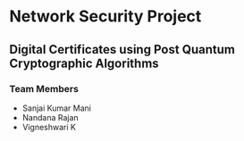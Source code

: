 # Network Security Project
## Digital Certificates using Post Quantum Cryptographic Algorithms

### Team Members
- Sanjai Kumar Mani
- Nandana Rajan
- Vigneshwari K

